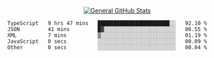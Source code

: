 <p align="center">
  <a href="https://github.com/AndyDevv">
    <img src="https://github-readme-stats.vercel.app/api?username=AndyDevv&custom_title=General%20GitHub%20Stats&theme=aura_dark" alt="General GitHub Stats">
  </a>
</p>

<!--START_SECTION:waka-->

```text
TypeScript   9 hrs 47 mins   ███████████████████████░░   92.10 %
JSON         41 mins         █▓░░░░░░░░░░░░░░░░░░░░░░░   06.55 %
XML          7 mins          ▒░░░░░░░░░░░░░░░░░░░░░░░░   01.19 %
JavaScript   0 secs          ░░░░░░░░░░░░░░░░░░░░░░░░░   00.09 %
Other        0 secs          ░░░░░░░░░░░░░░░░░░░░░░░░░   00.04 %
```

<!--END_SECTION:waka-->

